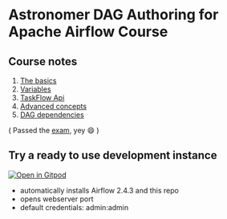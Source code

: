 # Astronomer DAG Authoring for Apache Airflow Course

## Course notes
1. [The basics](notes/1_the_basics.md)
1. [Variables](notes/2_variables.md)
1. [TaskFlow Api](notes/3_taskflow_api.md)
1. [Advanced concepts](notes/4_advanced_concepts.md)
1. [DAG dependencies](notes/5_dag_dependencies.md)


( Passed the [exam](https://www.credly.com/badges/7fade49e-55d8-4ee5-8a26-f91a3c8e2648), yey 😄 )

## Try a ready to use development instance
[![Open in Gitpod](https://gitpod.io/button/open-in-gitpod.svg)](https://gitpod.io/#https://github.com/ovimihai/airflow-cert-dag-authoring)
- automatically installs Airflow 2.4.3 and this repo
- opens webserver port
- default credentials: admin:admin